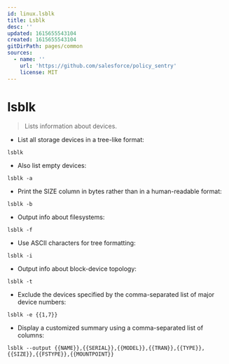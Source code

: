 ```yaml
---
id: linux.lsblk
title: Lsblk
desc: ''
updated: 1615655543104
created: 1615655543104
gitDirPath: pages/common
sources:
  - name: ''
    url: 'https://github.com/salesforce/policy_sentry'
    license: MIT
---
```

# lsblk

> Lists information about devices.

- List all storage devices in a tree-like format:

`lsblk`

- Also list empty devices:

`lsblk -a`

- Print the SIZE column in bytes rather than in a human-readable format:

`lsblk -b`

- Output info about filesystems:

`lsblk -f`

- Use ASCII characters for tree formatting:

`lsblk -i`

- Output info about block-device topology:

`lsblk -t`

- Exclude the devices specified by the comma-separated list of major device numbers:

`lsblk -e {{1,7}}`

- Display a customized summary using a comma-separated list of columns:

`lsblk --output {{NAME}},{{SERIAL}},{{MODEL}},{{TRAN}},{{TYPE}},{{SIZE}},{{FSTYPE}},{{MOUNTPOINT}}`

